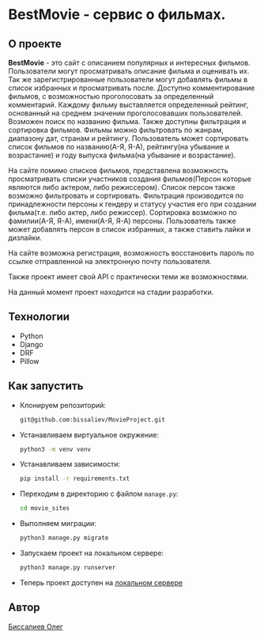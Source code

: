 # BestMovie - сервис о фильмах.

## О проекте

__BestMovie__ - это сайт с описанием популярных и интересных фильмов. Пользователи могут просматривать описание фильма и оценивать их. Так же зарегистрированные пользователи могут добавлять фильмы в список избранных и просматривать после. Доступно комментирование фильмов, с возможностью проголосовать за определенный комментарий. Каждому фильму выставляется определенный рейтинг, основанный на среднем значении проголосовавших пользователей. Возможен поиск по названию фильма. Также доступны фильтрация и сортировка фильмов. Фильмы можно фильтровать по жанрам, диапазону дат, странам и рейтингу. Пользователь может сортировать список фильмов по названию(А-Я, Я-А), рейтингу(на убывание и возрастание) и году выпуска фильма(на убывание и возрастание).

На сайте помимо списков фильмов, представлена возможность просматривать списки участников создания фильмов(Персон которые являются либо актером, либо режиссером). Список персон также возможно фильтровать и сортировать. Фильтрация производится по принадлежности персоны к гендеру и статусу участия его при создании фильма(т.е. либо актер, либо режиссер). Сортировка возможно по фамилии(А-Я, Я-А), имени(А-Я, Я-А) персоны. Пользователь также может добавлять персон в список избранных, а также ставить лайки и дизлайки.

На сайте возможна регистрация, возможность восстановить пароль по ссылке отправленной на электронную почту пользователя.

Также проект имеет свой API с практически теми же возможностями.

На данный момент проект находится на стадии разработки.

## Технологии

- Python
- Django
- DRF
- Pillow

## Как запустить

- Клонируем репозиторий:
  
  ```bash
  git@github.com:bissaliev/MovieProject.git
  ```

- Устанавливаем виртуальное окружение:

  ```bash
  python3 -m venv venv
  ```

- Устанавливаем зависимости:
  
  ```bash
  pip install -r requirements.txt
  ```

- Переходим в директорию с файлом `manage.py`:

  ```bash
  cd movie_sites
  ```

- Выполняем миграции:

  ```bash
  python3 manage.py migrate
  ```

- Запускаем проект на локальном сервере:

  ```bash
  python3 manage.py runserver
  ```

- Теперь проект доступен на [локальном сервере](http://127.0.0.1:8000/)

## Автор

[Биссалиев Олег](https://github.com/bissaliev)
